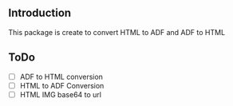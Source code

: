 ## Introduction

This package is create to convert HTML to ADF and ADF to HTML

## ToDo

- [ ] ADF to HTML conversion
- [ ] HTML to ADF Conversion
- [ ] HTML IMG base64 to url
